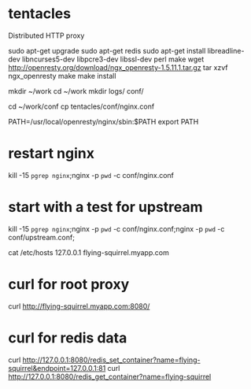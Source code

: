 tentacles
=========

Distributed HTTP proxy

sudo apt-get upgrade
sudo apt-get redis
sudo apt-get install libreadline-dev libncurses5-dev libpcre3-dev libssl-dev perl make
wget http://openresty.org/download/ngx_openresty-1.5.11.1.tar.gz
tar xzvf ngx_openresty
make
make install

mkdir ~/work
cd ~/work
mkdir logs/ conf/

cd ~/work/conf
cp tentacles/conf/nginx.conf

PATH=/usr/local/openresty/nginx/sbin:$PATH
export PATH

# restart nginx
kill -15 `pgrep nginx`;nginx -p `pwd` -c conf/nginx.conf

# start with a test for upstream
kill -15 `pgrep nginx`;nginx -p `pwd` -c conf/nginx.conf;nginx -p `pwd` -c conf/upstream.conf;

cat /etc/hosts
127.0.0.1 flying-squirrel.myapp.com

# curl for root proxy
curl http://flying-squirrel.myapp.com:8080/

# curl for redis data
curl http://127.0.0.1:8080/redis_set_container?name=flying-squirrel&endpoint=127.0.0.1:81
curl http://127.0.0.1:8080/redis_get_container?name=flying-squirrel
